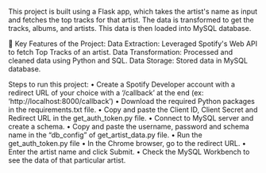 This project is built using a Flask app, which takes the artist's name as input and fetches the top tracks for that artist.
The data is transformed to get the tracks, albums, and artists.
This data is then loaded into MySQL database.

🔑 Key Features of the Project:
Data Extraction: Leveraged Spotify's Web API to fetch Top Tracks of an artist.
Data Transformation: Processed and cleaned data using Python and SQL.
Data Storage: Stored data in MySQL database.

Steps to run this project:
    • Create a Spotify Developer account with a redirect URL of your choice with a ‘/callback’ at the end (ex: ‘http://localhost:8000/callback’)
    • Download the required Python packages in the requirements.txt file.
    • Copy and paste the Client ID, Client Secret and Redirect URL in the get_auth_token.py file.
    • Connect to MySQL server and create a schema.
    • Copy and paste the username, password and schema name in the “db_config” of get_artist_data.py file.
    • Run the get_auth_token.py file
    • In the Chrome browser, go to the redirect URL.
    • Enter the artist name and click Submit.
    • Check the MySQL Workbench to see the data of that particular artist.
